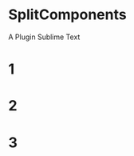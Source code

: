# SplitComponents
A Plugin Sublime Text

<script>
	$(1);
	$(2);
	$(3);
</script>

<html>
	<h1>1</h1>
	<h1>2</h1>
	<h1>3</h1>
</html>

<style>
	border: 1px red solid;
	border: 2px red solid;
	border: 3px red solid;
</style>
